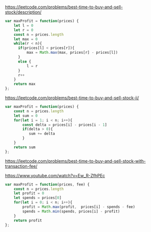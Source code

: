 https://leetcode.com/problems/best-time-to-buy-and-sell-stock/description/
```js
var maxProfit = function(prices) {
    let l = 0
    let r = 0
    const n = prices.length
    let max = 0
    while(r < n){
      if(prices[l] < prices[r]){
          max = Math.max(max, prices[r] - prices[l])
      }
      else {
          l = r
      }
      r++
    }
    return max
};
```

https://leetcode.com/problems/best-time-to-buy-and-sell-stock-ii/
```js
var maxProfit = function(prices) {
    const n = prices.length
    let sum = 0
    for(let i = 1; i < n; i++){
        const delta = prices[i] - prices[i - 1]
        if(delta > 0){
           sum += delta
        }
    }
    return sum
};
```

https://leetcode.com/problems/best-time-to-buy-and-sell-stock-with-transaction-fee/

https://www.youtube.com/watch?v=Ew_R-ZfhPEc
```js
var maxProfit = function(prices, fee) {
    const n = prices.length
    let profit = 0
    let spends = prices[0]
    for(let i = 0; i < n; i++){
        profit = Math.max(profit,  prices[i] - spends - fee)
        spends = Math.min(spends, prices[i] - profit)
    }
    return profit
};
```
